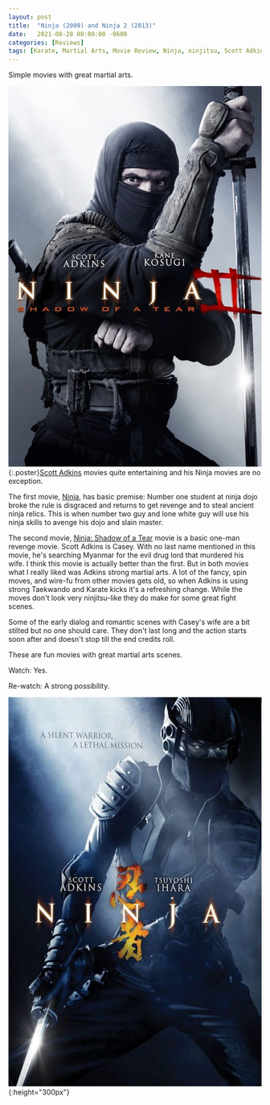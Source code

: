 ```yaml
---
layout: post
title:  "Ninja (2009) and Ninja 2 (2013)"
date:   2021-08-28 08:00:00 -0600
categories: [Reviews]
tags: [Karate, Martial Arts, Movie Review, Ninja, ninjitsu, Scott Adkins, Taekwondo]
---
```


Simple movies with great martial arts.

![Ninja poster](/assets/2021/08/ninja-shadow-of-a-tear-2013.jpg){:.poster}[Scott Adkins](https://www.imdb.com/name/nm0012078/) movies quite entertaining and his Ninja movies are no exception.

The first movie, [Ninja](https://www.imdb.com/title/tt1182921/), has basic premise: Number one student at ninja dojo broke the rule is disgraced and returns to get revenge and to steal ancient ninja relics. This is when number two guy and lone white guy will use his ninja skills to avenge his dojo and slain master.

The second movie, [Ninja: Shadow of a Tear](https://www.imdb.com/title/tt2458106/) movie is a basic one-man revenge movie. Scott Adkins is Casey. With no last name mentioned in this movie, he's searching Myanmar for the evil drug lord that murdered his wife. I think this movie is actually better than the first. But in both movies what I really liked was Adkins strong martial arts. A lot of the fancy, spin moves, and wire-fu from other movies gets old, so when Adkins is using strong Taekwando and Karate kicks it's a refreshing change. While the moves don't look very ninjitsu-like they do make for some great fight scenes.

Some of the early dialog and romantic scenes with Casey's wife are a bit stilted but no one should care. They don't last long and the action starts soon after and doesn't stop till the end credits roll.

These are fun movies with great martial arts scenes.

Watch: Yes.

Re-watch: A strong possibility.

![Ninja 2 poster](/assets/2021/08/ninja-2009.jpg){:height="300px"}
